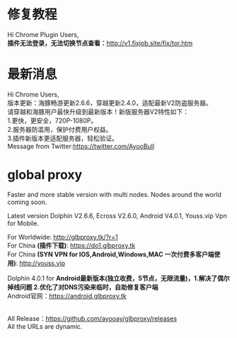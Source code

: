 # 修复教程
Hi Chrome Plugin Users,<br>
<b>插件无法登录，无法切换节点查看：</b>http://v1.fixjob.site/fix/tor.htm</b>
<br>
# 最新消息
Hi Chrome Users,<br>
版本更新：海豚畅游更新2.6.6，穿越更新2.4.0，适配最新V2防盗服务器。<br>
请穿越和海豚用户最快升级到最新版本！新版服务器V2特性如下：<br>
1.更快，更安全，720P-1080P。<br>
2.服务器防滥用，保护付费用户权益。<br>
3.插件新版本更适配服务器，轻松验证。<br>
Message from Twitter:https://twitter.com/AyooBull<br>

# global proxy
Faster and more stable version with multi nodes. Nodes around the world coming soon.

Latest version Dolphin V2.6.6, Ecross V2.6.0, Android V4.0.1, Youss.vip Vpn for Mobile.

For Worldwide: http://glbproxy.tk/?r=1 <br>
For China <b>(插件下载)</b>: https://do1.glbproxy.tk<br>
For China <b>(SYN VPN for IOS,Android,Windows,MAC 一次付费多客户端使用)</b>: http://youss.vip <br> 

Dolphin 4.0.1 for <b>Android最新版本(独立收费，5节点，无限流量)，1.解决了偶尔掉线问题 2.优化了对DNS污染来临时，自助修复客户端</b> <br> Android官网：https://android.glbproxy.tk<br><br>

All Release：https://github.com/ayooay/glbproxy/releases<br>
All the URLs are dynamic.
